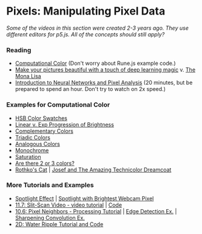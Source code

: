 
# Pixels: Manipulating Pixel Data

*Some of the videos in this section were created 2-3 years ago. They use different editors for p5.js. All of the concepts should still apply?*

### Reading
* [Computational Color](http://printingcode.runemadsen.com/lecture-color/) (Don't worry about Rune.js example code.)
* [Make your pictures beautiful with a touch of deep learning magic](https://towardsdatascience.com/make-your-pictures-beautiful-with-a-touch-of-machine-learning-magic-31672daa3032) v. [The Mona Lisa](https://en.wikipedia.org/wiki/Mona_Lisa)
* [Introduction to Neural Networks and Pixel Analysis](https://www.youtube.com/watch?v=aircAruvnKk) (20 minutes, but be prepared to spend an hour. Don't try to watch on 2x speed.)

### Examples for Computational Color
* [HSB Color Swatches](https://editor.p5js.org/icm4.0/sketches/V413sE0Rn)
* [Linear v. Exp Progression of Brightness](https://editor.p5js.org/icm4.0/sketches/odxgnNuYs)
* [Complementary Colors](https://editor.p5js.org/icm4.0/sketches/Xm4F9kwKi)
* [Triadic Colors](https://editor.p5js.org/icm4.0/sketches/gBq79IWtw)
* [Analogous Colors](https://editor.p5js.org/icm4.0/sketches/AY5ADqWuF)
* [Monochrome](https://editor.p5js.org/icm4.0/sketches/X078yn_i8)
* [Saturation](https://editor.p5js.org/icm4.0/sketches/I350DOnIs)
* [Are there 2 or 3 colors?](https://editor.p5js.org/icm4.0/sketches/4MpL1NJtd)
* [Rothko's Cat](https://editor.p5js.org/icm4.0/sketches/QhaSfqTDZ) | [Josef and The Amazing Technicolor Dreamcoat](https://editor.p5js.org/icm4.0/sketches/0dU1IiYo7)

### More Tutorials and Examples
* [Spotlight Effect](https://editor.p5js.org/icm4.0/sketches/MLgJGDH1h) | [Spotlight with Brightest Webcam Pixel](https://editor.p5js.org/icm4.0/sketches/VDYs7MqdB)
* [11.7: Slit-Scan Video - video tutorial](https://youtu.be/YqVbuMPIRwY?list=PLRqwX-V7Uu6aKKsDHZdDvN6oCJ2hRY_Ig) | [Code](https://editor.p5js.org/codingtrain/sketches/B1L5j8uk4)
* [10.6: Pixel Neighbors - Processing Tutorial](https://www.youtube.com/watch?v=qB3SA43vKYc) | [Edge Detection Ex.](https://github.com/shiffman/LearningProcessing-p5.js/tree/master/chp15_images_pixels/example_15_12_PixelNeighborEdge) | [Sharpening Convolution Ex.](https://github.com/shiffman/LearningProcessing-p5.js/tree/master/chp15_images_pixels/example_15_13_Convolution)
* [2D: Water Ripple Tutorial and Code](https://thecodingtrain.com/CodingChallenges/102-2d-water-ripple.html)
